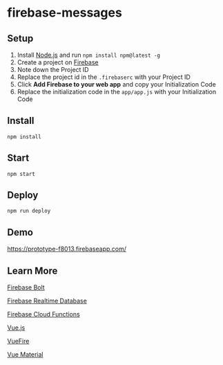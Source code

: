 # firebase-messages

## Setup

1. Install [Node.js](https://nodejs.org/en/download/) and run `npm install npm@latest -g`
2. Create a project on [Firebase](https://console.firebase.google.com/)
3. Note down the Project ID
4. Replace the project id in the `.firebaserc` with your Project ID
5. Click **Add Firebase to your web app** and copy your Initialization Code
6. Replace the initialization code in the `app/app.js` with your Initialization Code

## Install
```
npm install
```

## Start
```
npm start
```

## Deploy
```
npm run deploy
```

## Demo
https://prototype-f8013.firebaseapp.com/

## Learn More

[Firebase Bolt](https://github.com/firebase/bolt)

[Firebase Realtime Database](https://firebase.google.com/docs/database/)

[Firebase Cloud Functions](https://firebase.google.com/docs/functions/)

[Vue.js](https://vuejs.org/)

[VueFire](https://github.com/vuejs/vuefire)

[Vue Material](https://vuematerial.github.io/)
